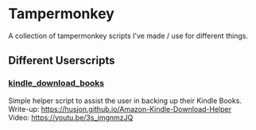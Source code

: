 # Tampermonkey

A collection of tampermonkey scripts I've made / use for different things.


## Different Userscripts
### [kindle_download_books](./kindle_download_books.js)  
  Simple helper script to assist the user in backing up their Kindle Books.  
  Write-up: https://husjon.github.io/Amazon-Kindle-Download-Helper   
  Video: https://youtu.be/3s_imgnmzJQ  

